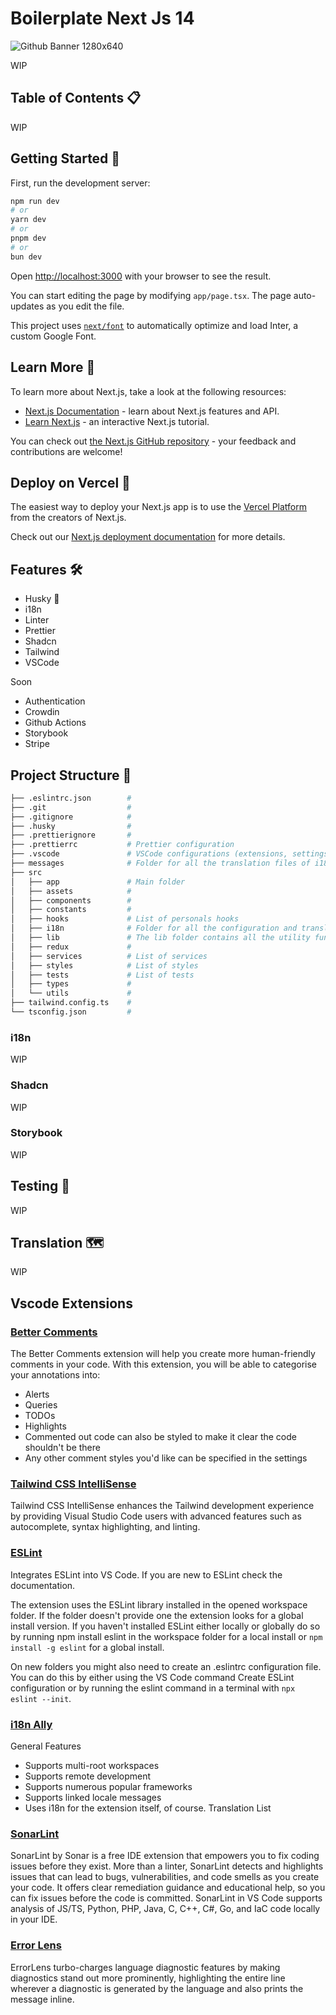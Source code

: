 # Boilerplate Next Js 14

![Github Banner 1280x640](https://github.com/cfatrane/nextjs-boilerplate/assets/17748314/392e9faa-349e-4a31-b550-b72c89709829)

WIP

## Table of Contents 📋

WIP

## Getting Started 🤔

First, run the development server:

```bash
npm run dev
# or
yarn dev
# or
pnpm dev
# or
bun dev
```

Open [http://localhost:3000](http://localhost:3000) with your browser to see the result.

You can start editing the page by modifying `app/page.tsx`. The page auto-updates as you edit the file.

This project uses [`next/font`](https://nextjs.org/docs/basic-features/font-optimization) to automatically optimize and load Inter, a custom Google Font.

## Learn More 🧠

To learn more about Next.js, take a look at the following resources:

- [Next.js Documentation](https://nextjs.org/docs) - learn about Next.js features and API.
- [Learn Next.js](https://nextjs.org/learn) - an interactive Next.js tutorial.

You can check out [the Next.js GitHub repository](https://github.com/vercel/next.js/) - your feedback and contributions are welcome!

## Deploy on Vercel 🚀

The easiest way to deploy your Next.js app is to use the [Vercel Platform](https://vercel.com/new?utm_medium=default-template&filter=next.js&utm_source=create-next-app&utm_campaign=create-next-app-readme) from the creators of Next.js.

Check out our [Next.js deployment documentation](https://nextjs.org/docs/deployment) for more details.

## Features 🛠️

- Husky 🐶
- i18n
- Linter
- Prettier
- Shadcn
- Tailwind
- VSCode

Soon

- Authentication
- Crowdin
- Github Actions
- Storybook
- Stripe

## Project Structure 📁

```bash
├── .eslintrc.json        #
├── .git                  #
├── .gitignore            #
├── .husky                #
├── .prettierignore       #
├── .prettierrc           # Prettier configuration
├── .vscode               # VSCode configurations (extensions, settings ...)
├── messages              # Folder for all the translation files of i18n
├── src
│   ├── app               # Main folder
│   ├── assets            #
│   ├── components        #
│   ├── constants         #
│   ├── hooks             # List of personals hooks
│   ├── i18n              # Folder for all the configuration and translations files
│   ├── lib               # The lib folder contains all the utility functions
│   ├── redux             #
│   ├── services          # List of services
│   ├── styles            # List of styles
│   ├── tests             # List of tests
│   ├── types             #
│   └── utils             #
├── tailwind.config.ts    #
└── tsconfig.json         #
```

### i18n

WIP

### Shadcn

WIP

### Storybook

WIP

## Testing 🧪

WIP

## Translation 🗺️

WIP

## Vscode Extensions

### [Better Comments](https://marketplace.visualstudio.com/items?itemName=aaron-bond.better-comments)

The Better Comments extension will help you create more human-friendly comments in your code.
With this extension, you will be able to categorise your annotations into:

- Alerts
- Queries
- TODOs
- Highlights
- Commented out code can also be styled to make it clear the code shouldn't be there
- Any other comment styles you'd like can be specified in the settings

### [Tailwind CSS IntelliSense](https://marketplace.visualstudio.com/items?itemName=bradlc.vscode-tailwindcss)

Tailwind CSS IntelliSense enhances the Tailwind development experience by providing Visual Studio Code users with advanced features such as autocomplete, syntax highlighting, and linting.

### [ESLint](https://marketplace.visualstudio.com/items?itemName=dbaeumer.vscode-eslint)

Integrates ESLint into VS Code. If you are new to ESLint check the documentation.

The extension uses the ESLint library installed in the opened workspace folder. If the folder doesn't provide one the extension looks for a global install version. If you haven't installed ESLint either locally or globally do so by running npm install eslint in the workspace folder for a local install or `npm install -g eslint` for a global install.

On new folders you might also need to create an .eslintrc configuration file. You can do this by either using the VS Code command Create ESLint configuration or by running the eslint command in a terminal with `npx eslint --init`.

### [i18n Ally](https://marketplace.visualstudio.com/items?itemName=SonarSource.sonarlint-vscode)

General Features

- Supports multi-root workspaces
- Supports remote development
- Supports numerous popular frameworks
- Supports linked locale messages
- Uses i18n for the extension itself, of course. Translation List

### [SonarLint](https://marketplace.visualstudio.com/items?itemName=Lokalise.i18n-ally)

SonarLint by Sonar is a free IDE extension that empowers you to fix coding issues before they exist. More than a linter, SonarLint detects and highlights issues that can lead to bugs, vulnerabilities, and code smells as you create your code. It offers clear remediation guidance and educational help, so you can fix issues before the code is committed. SonarLint in VS Code supports analysis of JS/TS, Python, PHP, Java, C, C++, C#, Go, and IaC code locally in your IDE.

### [Error Lens](https://marketplace.visualstudio.com/items?itemName=usernamehw.errorlens)

ErrorLens turbo-charges language diagnostic features by making diagnostics stand out more prominently, highlighting the entire line wherever a diagnostic is generated by the language and also prints the message inline.
